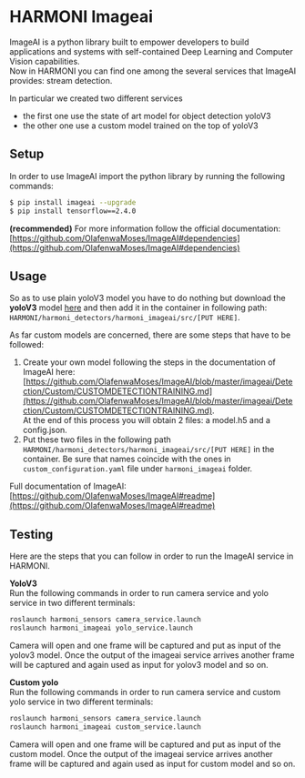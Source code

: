 # HARMONI Imageai


ImageAI is a python library built to empower developers to build applications and systems with self-contained Deep Learning and Computer Vision capabilities.  
Now in HARMONI you can find one among the several services that ImageAI provides: stream detection.  

In particular we created two different services

- the first one use the state of art model for object detection yoloV3 
- the other one use a custom model trained on the top of yoloV3

## Setup

In order to use ImageAI import the python library by running the following commands:

```bash 
$ pip install imageai --upgrade
$ pip install tensorflow==2.4.0
``` 

**(recommended)** For more information follow the official documentation: [https://github.com/OlafenwaMoses/ImageAI#dependencies](https://github.com/OlafenwaMoses/ImageAI#dependencies)

## Usage

So as to use plain yoloV3 model you have to do nothing but download the **yoloV3** model [here](https://github.com/OlafenwaMoses/ImageAI/releases/download/1.0/yolo.h5) and then add it in the container in following path: `HARMONI/harmoni_detectors/harmoni_imageai/src/[PUT HERE]`.

As far custom models are concerned, there are some steps that have to be followed:

1. Create your own model following the steps in the documentation of ImageAI here: [https://github.com/OlafenwaMoses/ImageAI/blob/master/imageai/Detection/Custom/CUSTOMDETECTIONTRAINING.md](https://github.com/OlafenwaMoses/ImageAI/blob/master/imageai/Detection/Custom/CUSTOMDETECTIONTRAINING.md).  
At the end of this process you will obtain 2 files: a model.h5 and a config.json. 
2. Put these two files in the following path  `HARMONI/harmoni_detectors/harmoni_imageai/src/[PUT HERE]` in the container. Be sure that names coincide with the ones in `custom_configuration.yaml` file under `harmoni_imageai` folder.

Full documentation of ImageAI: [https://github.com/OlafenwaMoses/ImageAI#readme](https://github.com/OlafenwaMoses/ImageAI#readme)


## Testing

Here are the steps that you can follow in order to run the ImageAI service in HARMONI.

**YoloV3**  
Run the following commands in order to run camera service and yolo service in two different terminals:

```  bash
roslaunch harmoni_sensors camera_service.launch
roslaunch harmoni_imageai yolo_service.launch
```

Camera will open and one frame will be captured and put as input of the yolov3 model. Once the output of the imageai service arrives another frame will be captured and again used as input for yolov3 model and so on.

**Custom yolo**  
Run the following commands in order to run camera service and custom yolo service in two different terminals:

```  bash
roslaunch harmoni_sensors camera_service.launch
roslaunch harmoni_imageai custom_service.launch
```

Camera will open and one frame will be captured and put as input of the custom model. Once the output of the imageai service arrives another frame will be captured and again used as input for custom model and so on. 
